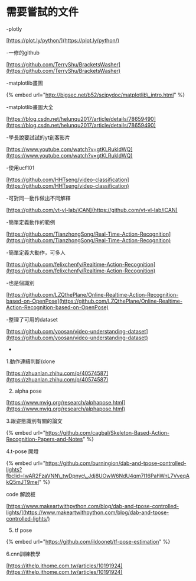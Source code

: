 # 需要嘗試的文件

-plotly

[https://plot.ly/python/](https://plot.ly/python/)

-一修的github

[https://github.com/TerryShu/BracketsWasher](https://github.com/TerryShu/BracketsWasher)

-matplotlib畫圖

{% embed url="http://bigsec.net/b52/scipydoc/matplotlib\_intro.html" %}

-matplotlib畫圖大全

[https://blog.csdn.net/helunqu2017/article/details/78659490](https://blog.csdn.net/helunqu2017/article/details/78659490)

-學長說要試試的yt創客影片

[https://www.youtube.com/watch?v=gtKLRukldWQ](https://www.youtube.com/watch?v=gtKLRukldWQ)

-使用ucf101

[https://github.com/HHTseng/video-classification](https://github.com/HHTseng/video-classification)

-可對同一動作做出不同解釋

[https://github.com/vt-vl-lab/iCAN](https://github.com/vt-vl-lab/iCAN)



-簡單定義動作的範例

[https://github.com/TianzhongSong/Real-Time-Action-Recognition](https://github.com/TianzhongSong/Real-Time-Action-Recognition)

-簡單定義大動作，可多人

[https://github.com/felixchenfy/Realtime-Action-Recognition](https://github.com/felixchenfy/Realtime-Action-Recognition)

-也是個識別

[https://github.com/LZQthePlane/Online-Realtime-Action-Recognition-based-on-OpenPose](https://github.com/LZQthePlane/Online-Realtime-Action-Recognition-based-on-OpenPose)

-整理了可用的dataset

[https://github.com/yoosan/video-understanding-dataset](https://github.com/yoosan/video-understanding-dataset)



-

1.動作連續判斷\(done

[https://zhuanlan.zhihu.com/p/40574587](https://zhuanlan.zhihu.com/p/40574587)

2. alpha pose

[https://www.mvig.org/research/alphapose.html](https://www.mvig.org/research/alphapose.html)

3.跟姿態識別有關的論文

{% embed url="https://github.com/cagbal/Skeleton-Based-Action-Recognition-Papers-and-Notes" %}

4.t-pose 開燈

{% embed url="https://github.com/burningion/dab-and-tpose-controlled-lights?fbclid=IwAR2FzaVNN\_twDpnyc\_Jdj8UOwW6NdU4qm7I16PahWnL7VveqAkQ5mJT9meI" %}

code 解說板

[https://www.makeartwithpython.com/blog/dab-and-tpose-controlled-lights/](https://www.makeartwithpython.com/blog/dab-and-tpose-controlled-lights/)

5. tf pose

{% embed url="https://github.com/ildoonet/tf-pose-estimation" %}

6.cnn訓練教學

[https://ithelp.ithome.com.tw/articles/10191924](https://ithelp.ithome.com.tw/articles/10191924)







